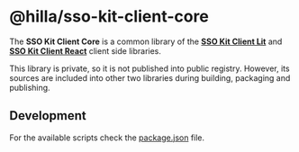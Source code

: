 # @hilla/sso-kit-client-core

The **SSO Kit Client Core** is a common library of the **[SSO Kit Client Lit](../lit)** and **[SSO Kit Client React](../react)** client side libraries.

This library is private, so it is not published into public registry. However, its sources are included into other two libraries during building, packaging and publishing.

## Development

For the available scripts check the [package.json](./package.json) file.
